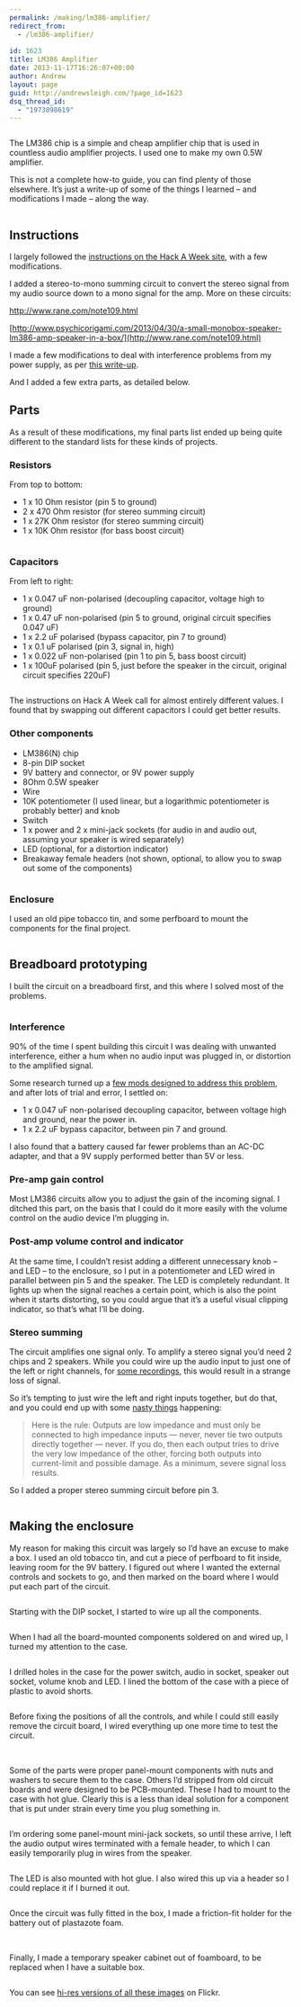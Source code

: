 ```yaml
---
permalink: /making/lm386-amplifier/
redirect_from:
  - /lm386-amplifier/
  
id: 1623
title: LM386 Amplifier
date: 2013-11-17T16:26:07+00:00
author: Andrew
layout: page
guid: http://andrewsleigh.com/?page_id=1623
dsq_thread_id:
  - "1973898619"
---
```


<img class="alignnone size-full wp-image-1641" title="IMG_1013" src="/assets/2013/11/IMG_1013.jpg" alt="" />

The LM386 chip is a simple and cheap amplifier chip that is used in countless audio amplifier projects. I used one to make my own 0.5W amplifier.

<!--more-->

This is not a complete how-to guide, you can find plenty of those elsewhere. It’s just a write-up of some of the things I learned – and modifications I made – along the way.

<img class="alignnone size-full wp-image-1640" title="IMG_1010" src="/assets/2013/11/IMG_1010.jpg" alt="" />

## Instructions

I largely followed the [instructions on the Hack A Week site](http://hackaweek.com/hacks/?p=131), with a few modifications.

I added a stereo-to-mono summing circuit to convert the stereo signal from my audio source down to a mono signal for the amp. More on these circuits:

<http://www.rane.com/note109.html>
  
[http://www.psychicorigami.com/2013/04/30/a-small-monobox-speaker-lm386-amp-speaker-in-a-box/](http://www.rane.com/note109.html)

I made a few modifications to deal with interference problems from my power supply, as per [this write-up](http://lowvoltage.wordpress.com/2011/04/23/lm386-audio-amplifier/).

And I added a few extra parts, as detailed below.

## Parts

As a result of these modifications, my final parts list ended up being quite different to the standard lists for these kinds of projects.

### Resistors

From top to bottom:

  * 1 x 10 Ohm resistor (pin 5 to ground)
  * 2 x 470 Ohm resistor (for stereo summing circuit)
  * 1 x 27K Ohm resistor (for stereo summing circuit)
  * 1 x 10K Ohm resistor (for bass boost circuit)

<img class="alignnone size-full wp-image-1627" title="IMG_0968" src="/assets/2013/11/IMG_0968.jpg" alt="" />

### Capacitors

From left to right:

  * 1 x 0.047 uF non-polarised (decoupling capacitor, voltage high to ground)
  * 1 x 0.47 uF non-polarised (pin 5 to ground, original circuit specifies 0.047 uF)
  * 1 x 2.2 uF polarised (bypass capacitor, pin 7 to ground)
  * 1 x 0.1 uF polarised (pin 3, signal in, high)
  * 1 x 0.022 uF non-polarised (pin 1 to pin 5, bass boost circuit)
  * 1 x 100uF polarised (pin 5, just before the speaker in the circuit, original circuit specifies 220uF)

<img class="alignnone size-full wp-image-1626" title="IMG_0965" src="/assets/2013/11/IMG_0965.jpg" alt="" />

The instructions on Hack A Week call for almost entirely different values. I found that by swapping out different capacitors I could get better results.

### Other components

  * LM386(N) chip
  * 8-pin DIP socket
  * 9V battery and connector, or 9V power supply
  * 8Ohm 0.5W speaker
  * Wire
  * 10K potentiometer (I used linear, but a logarithmic potentiometer is probably better) and knob
  * Switch
  * 1 x power and 2 x mini-jack sockets (for audio in and audio out, assuming your speaker is wired separately)
  * LED (optional, for a distortion indicator)
  * Breakaway female headers (not shown, optional, to allow you to swap out some of the components)

<img class="alignnone size-full wp-image-1628" title="IMG_0971" src="/assets/2013/11/IMG_0971.jpg" alt="" />

### Enclosure

I used an old pipe tobacco tin, and some perfboard to mount the components for the final project.

<img class="alignnone size-full wp-image-1629" title="IMG_0973" src="/assets/2013/11/IMG_0973.jpg" alt="" />

## Breadboard prototyping

I built the circuit on a breadboard first, and this where I solved most of the problems.

<img class="alignnone size-full wp-image-1624" title="IMG_0952" src="/assets/2013/11/IMG_0952.jpg" alt="" />

### Interference

90% of the time I spent building this circuit I was dealing with unwanted interference, either a hum when no audio input was plugged in, or distortion to the amplified signal.

Some research turned up a [few mods designed to address this problem](http://lowvoltage.wordpress.com/2011/04/23/lm386-audio-amplifier/), and after lots of trial and error, I settled on:

  * 1 x 0.047 uF non-polarised decoupling capacitor, between voltage high and ground, near the power in.
  * 1 x 2.2 uF bypass capacitor, between pin 7 and ground.

I also found that a battery caused far fewer problems than an AC-DC adapter, and that a 9V supply performed better than 5V or less.

### Pre-amp gain control

Most LM386 circuits allow you to adjust the gain of the incoming signal. I ditched this part, on the basis that I could do it more easily with the volume control on the audio device I’m plugging in.

### Post-amp volume control and indicator

At the same time, I couldn’t resist adding a different unnecessary knob – and LED – to the enclosure, so I put in a potentiometer and LED wired in parallel between pin 5 and the speaker. The LED is completely redundant. It lights up when the signal reaches a certain point, which is also the point when it starts distorting, so you could argue that it’s a useful visual clipping indicator, so that’s what I’ll be doing.

### Stereo summing

The circuit amplifies one signal only. To amplify a stereo signal you’d need 2 chips and 2 speakers. While you could wire up the audio input to just one of the left or right channels, for [some recordings](http://en.wikipedia.org/wiki/The_Gift_(Velvet_Underground_song)), this would result in a strange loss of signal.

So it’s tempting to just wire the left and right inputs together, but do that, and you could end up with some [nasty things](http://www.rane.com/note109.html) happening:

> Here is the rule: Outputs are low impedance and must only be connected to high impedance inputs &#8212; never, never tie two outputs directly together &#8212; never. If you do, then each output tries to drive the very low impedance of the other, forcing both outputs into current-limit and possible damage. As a minimum, severe signal loss results.

So I added a proper stereo summing circuit before pin 3.

<img class="alignnone size-full wp-image-1625" title="IMG_0955" src="/assets/2013/11/IMG_0955.jpg" alt="" />

## Making the enclosure

My reason for making this circuit was largely so I’d have an excuse to make a box. I used an old tobacco tin, and cut a piece of perfboard to fit inside, leaving room for the 9V battery. I figured out where I wanted the external controls and sockets to go, and then marked on the board where I would put each part of the circuit.

<img class="alignnone size-full wp-image-1630" title="IMG_0974" src="/assets/2013/11/IMG_0974.jpg" alt="" />

Starting with the DIP socket, I started to wire up all the components.

<img class="alignnone size-full wp-image-1631" title="IMG_0976" src="/assets/2013/11/IMG_0976.jpg" alt="" />

When I had all the board-mounted components soldered on and wired up, I turned my attention to the case.

<img class="alignnone size-full wp-image-1632" title="IMG_0979" src="/assets/2013/11/IMG_0979.jpg" alt="" />

I drilled holes in the case for the power switch, audio in socket, speaker out socket, volume knob and LED. I lined the bottom of the case with a piece of plastic to avoid shorts.

<img class="alignnone size-full wp-image-1633" title="IMG_0980" src="/assets/2013/11/IMG_0980.jpg" alt="" />

Before fixing the positions of all the controls, and while I could still easily remove the circuit board, I wired everything up one more time to test the circuit.

<img class="alignnone size-full wp-image-1634" title="IMG_0984" src="/assets/2013/11/IMG_0984.jpg" alt="" />

<img class="alignnone size-full wp-image-1635" title="IMG_0986" src="/assets/2013/11/IMG_0986.jpg" alt="" />

Some of the parts were proper panel-mount components with nuts and washers to secure them to the case. Others I’d stripped from old circuit boards and were designed to be PCB-mounted. These I had to mount to the case with hot glue. Clearly this is a less than ideal solution for a component that is put under strain every time you plug something in.

<img class="alignnone size-full wp-image-1636" title="IMG_0994" src="/assets/2013/11/IMG_0994.jpg" alt="" />

I’m ordering some panel-mount mini-jack sockets, so until these arrive, I left the audio output wires terminated with a female header, to which I can easily temporarily plug in wires from the speaker.

<img class="alignnone size-full wp-image-1637" title="IMG_0995" src="/assets/2013/11/IMG_0995.jpg" alt="" />

The LED is also mounted with hot glue. I also wired this up via a header so I could replace it if I burned it out.

<img class="alignnone size-full wp-image-1638" title="IMG_0996" src="/assets/2013/11/IMG_0996.jpg" alt="" />

Once the circuit was fully fitted in the box, I made a friction-fit holder for the battery out of plastazote foam.

<img class="alignnone size-full wp-image-1639" title="IMG_0999" src="/assets/2013/11/IMG_0999.jpg" alt="" />

<img class="alignnone size-full wp-image-1642" title="IMG_1015" src="/assets/2013/11/IMG_1015.jpg" alt="" />

Finally, I made a temporary speaker cabinet out of foamboard, to be replaced when I have a suitable box.

<img class="alignnone size-full wp-image-1643" title="IMG_1024" src="/assets/2013/11/IMG_1024.jpg" alt="" />

You can see [hi-res versions of all these images](http://www.flickr.com/photos/andrewsleigh/sets/72157636914639523/) on Flickr.